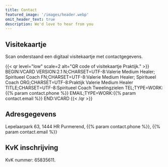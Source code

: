 ```yaml
---
title: Contact
featured_image: '/images/header.webp'
omit_header_text: true
description: We'd love to hear from you
---
```


## Visitekaartje

Scan onderstaand een digitaal visitekaartje met contactgegevens.

{{< qr level="low" scale=2 alt="QR code of visitekaartje Praktijk." >}}
BEGIN:VCARD
VERSION:2.1
N;CHARSET=UTF-8:Valerie Medium Healer; Spiritueel Coach
FN;CHARSET=UTF-8:Valerie Medium Healer; Spiritueel Coach
ORG;CHARSET=UTF-8:Praktijk Valerie Medium Healer
TITLE;CHARSET=UTF-8:Spiritueel Coach Tweelingzielen
TEL;TYPE=WORK:{{% param contact.phone %}}
EMAIL;TYPE=WORK:{{% param contact.email %}}
END:VCARD
{{< /qr >}}

## Adresgegevens

Lepelaarpark 63,
1444 HR Purmerend,
{{% param contact.phone %}},
{{% param contact.email %}}

## KvK inschrijving
KvK nummer: 65835611.
